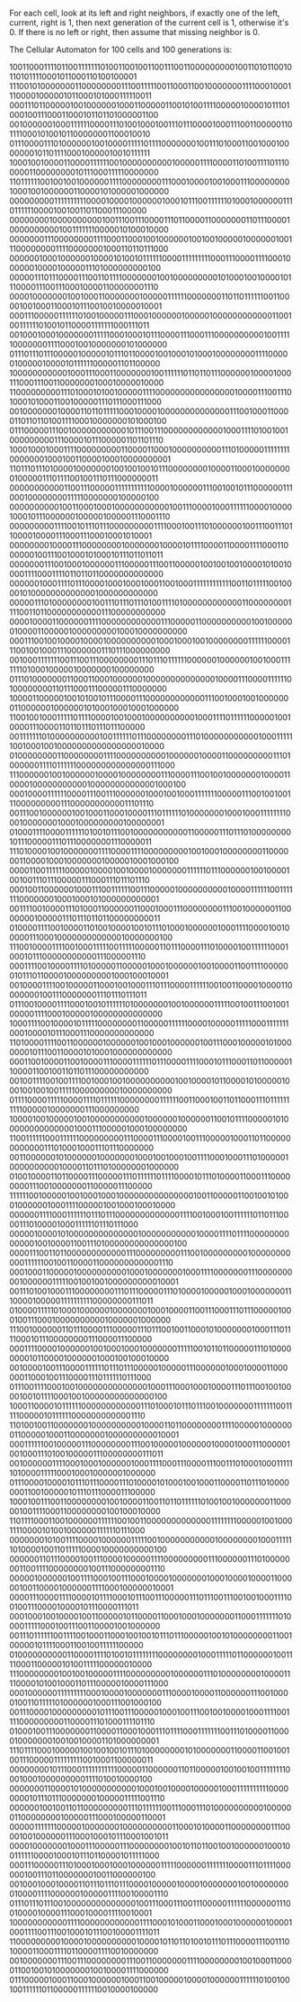 For each cell, look at its left and right neighbors, if exactly one of the left, current, right is 1, then next generation of the current cell is 1, otherwise it's 0. If there is no left or right, then assume that missing neighbor is 0. 

The Cellular Automaton for 100 cells and 100 generations is:

1001100011110110011111110100110010011001110011000000000100110101100101101011110001011000110100100001
1110010100000001100000000111001111100110001100100000001111000100011100001000001011000101000111110011
0001110110000010010000001000110000011001010011110000010000101110100010011100011000101101101000001100
0010000001000111111000011101001000100111011100001000111001100000110111100010100101100000001100010010
0111000011101000000100100001111101111000000010011101000110010001000000010110111100010000010010111111
1000100100001100001111110010000000000100000111100001101001111011100000110000000010111000111110000000
1101111110010010010000001111000000001110001000010010001110000000010001001000000110000101000001000000
0000000001111111111000010000100000010001011100111111010001000000111011111100001001001101100011100000
0000000010000000000100111001110000111011000011000000011011100001000000000010011111110000010100010000
0000000111000000001111000110001001000000100100100000100000010011100000000111100000001000110110111000
0000001000100000010000101001011111100001111111110001110000111100010000001000010000011101000000000100
0000011101110000111001101111000000010010000000001010001001000010111000011100111000100001100000001110
0000100000001001000110000000100000111111000000011011011111100110000100100011000101110010010000010001
0001110000011111101001000001110001000000100000100000000000011001001111110100101100001111111000111011
0010001000100000001111100010001011100001110001110000000000100111110000000111100010010000000101000000
0111011101110000010000010111011000010010001010001000000001111000001000001000010111111000001101100000
1000000000001000111000110000000100111111011011011100000010000100011100011100110000000100010000010000
1100000000011101000101001000001111000000000000000010000111001110100010100011001000001110111000111000
0010000000100001101101111100010000100000000000000111001000110000110110110100111100010000000101000100
0111000001110010000000000010111001110000000000001000111101001001000000000111000010111000001101101110
1000100010001111000000000110000110001000000000011101000001111111100000001000100110000100010000000001
1101110111010000100000001001001001011100000000100001100010000000010000011101111001001110111000000011
0000000000011001110000011111111111000010000001110010010111000000111000100000000111110000000100000100
0000000000100110001000100000000000100111000010001111110000100001000101110000001000001000001110001110
0000000001111001011101110000000001111000100111010000001001110011101100001000011100011100010001010001
0000000010000111000000001000000010000101111000011000011110001100000010011100100010100010111011011011
0000000111001000100000011100000111001100000100100100100001010010000111100011110110110110000000000000
0000001000111101110000100010001000110010001111111111110011011111001000010100000000000001000000000000
0000011101000000001001110111011101001111010000000000001100000000111100110110000000000011100000000000
0000100001100000011110000000000001110000011000000000010010000001000011000001000000000100010000000000
0001110010010000100001000000000010001000100100000000111111000011100100100011100000001110111000000000
0010001111111001110011100000000111011101111110000001000000100100011111110100010000010000000100000000
0111010000000110001100010000001000000000000001000011100001111110100000000110111000111000001110000000
1000011000001001010010111000011100000000000011100100010010000000110000001000000101000100010001000000
1100100100011111011110000100100010000000000100011110111111000001001000011100001101101110111011100000
0011111110100000000001001111110111000000001110100000000000100011111100100010010000000000000000010000
0100000000110000000011110000000000100000010000110000000001110100000011110111111000000000000000111000
1110000001001000000100001000000001110000111001001000000010000110000100000000000100000000000001000100
0001000011111100001110011100000010001001000111111100000111001001001110000000001110000000000011101110
0011100100000010010001100010000111011111101000000010001000111111110001000000010001000000000100000001
0100011110000111111010010111001000000000001100000111011101000000001011100000111011100000001110000011
1110100001001000000011110000111100000000010010001000000001100000011000010001000000010000010001000100
0000110011111100000100001001000010000000111111011100000010010000100100111011100000111000111011101110
0001001100000010001110011111100111000001000000000010000111111001111111000000010001000101000000000001
0011110010000111010001100000011000100011100000000111001000000110000000100000111011101101100000000011
0100001111001000011010010000100101110100010000001000111100001001000001110001000000000000010000000100
1110010000111100100011111001111100000110111000011101000010011111100010001011100000000000111000001110
0001111001000011110100000110000010001000000100100001100111100000010111011000010000000001000100010001
0010000111100100000110001001000111011100001111110010011000010000110000000100111000000011101110111011
0111001000011110001001011111101000000010010000001111100100111001001000001111000100000100000000000000
1000111100100001011111000000001100000111111000010000011111000111111100010000101110001110000000000000
1101000011110011000000100000010010001000000100111000100000101000000010111001100001010001000000000000
0001100100001100100001110000111111011100001111000101110001101100000110000110010011011011100000000000
0010011110010011110010001001000000000010010000101100001010000010001001001001111100000000010000000000
0111100001111100001111011111100000000111111001100010011011000111011111111110000010000000111000000000
1000010010000010010000000000010000001000000110010111100000101000000000000001000111000001000100000000
1100111111000111111000000000111000011100001001110000010001101100000000000011101000100011101110000000
0011000000101000000100000001000100100010011110001000111010000010000000000100001101110100000001000000
0100100001101100001110000011101111110111100001011101000011000111000000001110010000000110000011100000
1111110010000010010001000100000000000000010011000001100100101000100000010001111000001001000100010000
0000001111000111111011101110000000000000111100100010011111101101110000111010000100011111101110111000
0000010000101000000000000001000000000001000011110111100000000000001001000011001110100000000000000100
0000111001101100000000000011100000000011100100000000010000000000011111100100110000110000000000001110
0001000110000010000000000100010000000100011110000000111000000000100000011111001001001000000000010001
0011101001000111000000001110111000001110100001000001000100000001110000100000111111111100000000111011
0100001111101000100000010000000100010000110011100011101110000010001001110001000000000010000001000000
1110010000001101110000111000001110111001001100010100000001000111011110001011100000000111000011100000
0001111000010000001001000100010000000111110010110110000011101000000001011000010000001000100100010000
0010000100111000011111101110111000001000001110000001000100001100000011000100111000011101111110111000
0111001111000100100000000000000100011100010001000011101110010010000100101111000100100000000000000100
1000110000101111110000000000001110100010111011100100000001111111001111100000101111110000000000001110
1101001001100000001000000000010000110110000000011110000010000000110000010001100000001000000000010001
0001111110010000011100000000111001000001000000100001000111000001001000111010010000011100000000111011
0010000001111000100010000001000111100011100001110011101000100011111101000011111000100010000001000000
0111000010000101110111000011101000010100010010001100001101110100000001100100000101110111000011100000
1000100111001100000000100100001100110110111111010010010000000110000010011110001100000000100100010000
1101111000110010000001111110010011000000000000011111111000001001000111100001010010000001111110111000
0000000101001111000010000001111100100000000000100000000100011111101000010011011111000010000000000100
0000001101110000100111000010000011110000000001110000001110100000001100111100000000100111000000001110
0000010000001001111000100111000100001000000010001000010000110000010011000010000001111000100000010001
0000111000011110000101111000101110011100000111011100111001001000111100100111000010000101110000111011
0001000100100001001100000101100001100010001000000011000111111101000011111000100111001100001001000000
0011101111110011110010001100010010010111011100000100101000000001100100000101111000110010011111100000
0100000000001100001111010010111111110000000010001111101100000010011110001100000101001111100000010000
1110000000010010010000011110000000001000000111010000000010000111100001010010001101110000010000111000
0001000000111111111000100001000000011100001000011000000111001000010011011111010000001000111001000100
0011100001000000000101110011100000100010011100100100001000111100111100000000011000011101000111101110
0100010011100000001100001100010001110111100011111110011101000011000010000000100100100001101000000001
1110111100010000010010010010111010000000010100000001100001100100100111000001111111110010001100000011
0000000010111000111111111110000011000000110110000010010010011111111000100010000000001111010010000100
0000000110000101000000000001000100100001000001000111111111100000000101110111000000010000011111001110
0000001001001101100000000011101111110011100011101000000000010000001100000000100000111000100000110001
0000011111110000010000000100000000001100010100001100000000111000010010000001110001000101110001001011
0000100000001000111000001110000000010010110110010010000001000100111111000010001011101100001011111000
0001110000011101000100010001000000111110000001111111000011101111000000100111011000000010011000000100
0010001000100001101110111011100001000001000010000000100100000000100001111000000100000111100100001110
0111011101110010000000000000010011100011100111000001111110000001110010000100001110001000011110010001
1000000000001111000000000000111100010100011000100010000001000010001111001110010001011100100001111011
1100000000010000100000000001000010110110100101110111000011100111010000110001111011000011110010000000
0010000000111001110000000011100110000000111100000000100100011000011001001010000000100100001111000000
0111000001000110001000000100011001000001000010000001111110100100100111111011000001111110010000100000

